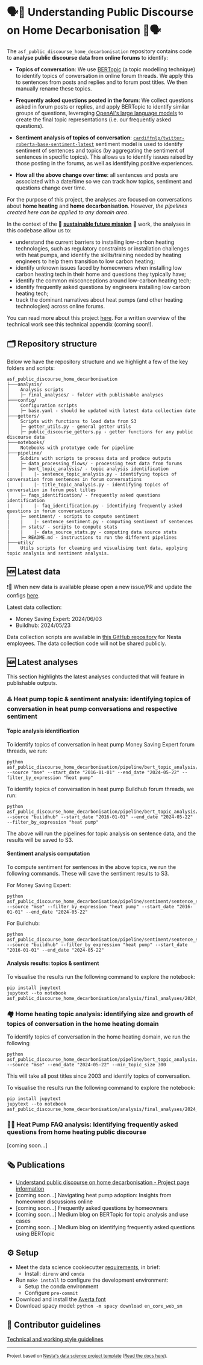 # 🗣️🌿 Understanding Public Discourse on Home Decarbonisation 🌿🗣️

The `asf_public_discourse_home_decarbonisation` repository contains code to **analyse public discourse data from online forums** to identify:
- **Topics of conversation**: We use [BERTopic](https://maartengr.github.io/BERTopic/index.html) (a topic modelling technique) to identify topics of conversation in online forum threads. We apply this to sentences from posts and replies and to forum post titles. We then manually rename these topics.

- **Frequently asked questions posted in the forum**: We collect questions asked in forum posts or replies, and apply BERTopic to identify similar groups of questions, leveraging [OpenAI's large language models](https://openai.com/) to create the final topic representations (i.e. our frequently asked questions).

- **Sentiment analysis of topics of conversation**: [`cardiffnlp/twitter-roberta-base-sentiment-latest`](https://huggingface.co/cardiffnlp/twitter-roberta-base-sentiment-latest) sentiment model is used to identify sentiment of sentences and topics (by aggregating the sentiment of sentences in specific topics). This allows us to identify issues raised by those posting in the forums, as well as identifying positive experiences.

- **How all the above change over time**: all sentences and posts are associated with a date/time so we can track how topics, sentiment and questions change over time.

For the purpose of this project, the analyses are focused on conversations about **home heating** and **home decarbonisation**. However, *the pipelines created here can be applied to any domain area*.

In the context of the 🌿 **[sustainable future mission](https://www.nesta.org.uk/sustainable-future/)** 🌿 work, the analyses in this codebase allow us to:
- understand the current barriers to installing low-carbon heating technologies, such as regulatory constraints or installation challenges with heat pumps, and identify the skills/training needed by heating engineers to help them transition to low carbon heating;
- identify unknown issues faced by homeowners when installing low carbon heating tech in their home and questions they typically have;
- identify the common misconceptions around low-carbon heating tech;
- identify frequently asked questions by engineers installing low carbon heating tech;
- track the dominant narratives about heat pumps (and other heating technologies) across online forums.

You can read more about this project [here](https://www.nesta.org.uk/project/understanding-public-discourse-on-home-decarbonisation/). For a written overview of the technical work see this technical appendix (coming soon!).

## 🗂️ Repository structure
Below we have the repository structure and we highlight a few of the key folders and scripts:
```
asf_public_discourse_home_decarbonisation
├───analysis/
│    Analysis scripts
│    ├─ final_analyses/ - folder with publishable analyses
├───config/
│    Configuration scripts
│    ├─ base.yaml - should be updated with latest data collection date
├───getters/
│    Scripts with functions to load data from S3
│    ├─ getter_utils.py - general getter utils
│    ├─ public_discourse_getters.py - getter functions for any public discourse data
├───notebooks/
│    Notebooks with prototype code for pipeline
├───pipeline/
│    Subdirs with scripts to process data and produce outputs
│    ├─ data_processing_flows/ - processing text data from forums
│    ├─ bert_topic_analysis/ - topic analysis identification
|    |    |- sentence_topic_analysis.py - identifying topics of conversation from sentences in forum conversations
|    |    |- title_topic_analysis.py - identifying topics of conversation in forum post titles
│    ├─ faqs_identification/ - frequently asked questions identification
|    |    |- faq_identification.py - identifying frequently asked questions in forum conversations
│    ├─ sentiment/ - scripts to compute sentiment
|    |    |- sentence_sentiment.py - computing sentiment of sentences
│    ├─ stats/ - scripts to compute stats
|    |    |- data_source_stats.py - computing data source stats
│    ├─ README.md - instructions to run the different pipelines
├───utils/
│    Utils scripts for cleaning and visualising text data, applying topic analysis and sentiment analysis.
```

## 🆕 Latest data
❗📢 When new data is available please open a new issue/PR and update the configs [here](https://github.com/nestauk/asf_public_discourse_home_decarbonisation/blob/dev/asf_public_discourse_home_decarbonisation/config/base.yaml).

Latest data collection:
- Money Saving Expert: 2024/06/03
- Buildhub: 2024/05/23

Data collection scripts are available in [this GitHub repository](https://github.com/nestauk/asf_public_discourse_web_scraping) for Nesta employees. The data collection code will not be shared publicly.

## 🆕 Latest analyses
This section highlights the latest analyses conducted that will feature in publishable outputs.

### ♨️ Heat pump topic & sentiment analysis: identifying topics of conversation in heat pump conversations and respective sentiment

#### Topic analysis identification
To identify topics of conversation in heat pump Money Saving Expert forum threads, we run:

```
python asf_public_discourse_home_decarbonisation/pipeline/bert_topic_analysis/sentence_topic_analysis.py --source "mse" --start_date "2016-01-01" --end_date "2024-05-22" --filter_by_expression "heat pump"
```

To identify topics of conversation in heat pump Buildhub forum threads, we run:

```
python asf_public_discourse_home_decarbonisation/pipeline/bert_topic_analysis/sentence_topic_analysis.py --source "buildhub" --start_date "2016-01-01" --end_date "2024-05-22" --filter_by_expression "heat pump"
```

The above will run the pipelines for topic analysis on sentence data, and the results will be saved to S3.

#### Sentiment analysis computation
To compute sentiment for sentences in the above topics, we run the following commands. These will save the sentiment results to S3.

For Money Saving Expert:
```
python asf_public_discourse_home_decarbonisation/pipeline/sentiment/sentence_sentiment.py --source "mse" --filter_by_expression "heat pump" --start_date "2016-01-01" --end_date "2024-05-22"
```

For Buildhub:
```
python asf_public_discourse_home_decarbonisation/pipeline/sentiment/sentence_sentiment.py --source "buildhub" --filter_by_expression "heat pump" --start_date "2016-01-01" --end_date "2024-05-22"
```

#### Analysis results: topics & sentiment

To visualise the results run the following command to explore the notebook:

```
pip install jupytext
jupytext --to notebook asf_public_discourse_home_decarbonisation/analysis/final_analyses/2024_09_30_topics_and_sentiment.py
```

### 🏘 Home heating topic analysis: identifying size and growth of topics of conversation in the home heating domain
To identify topics of conversation in the home heating domain, we run the following
```
python asf_public_discourse_home_decarbonisation/pipeline/bert_topic_analysis/title_topic_analysis.py --source "mse" --end_date "2024-05-22" --min_topic_size 300
```

This will take all post titles since 2003 and identify topics of conversation.

To visualise the results run the following command to explore the notebook:

```
pip install jupytext
jupytext --to notebook asf_public_discourse_home_decarbonisation/analysis/final_analyses/2024_09_30_home_heating_topics_and_changes_over_time.py
```


### 🤔💭 Heat Pump FAQ analysis: Identifying frequently asked questions from home heating public discourse
[coming soon...]


## 🗞 Publications
- [Understand public discourse on home decarbonisation - Project page information](https://www.nesta.org.uk/project/understanding-public-discourse-on-home-decarbonisation/)
- [coming soon...] Navigating heat pump adoption: Insights from homeowner discussions online
- [coming soon...] Frequently asked questions by homeowners
- [coming soon...] Medium blog on BERTopic for topic analysis and use cases
- [coming soon...] Medium blog on identifying frequently asked questions using BERTopic
  
## ⚙️ Setup
- Meet the data science cookiecutter [requirements](http://nestauk.github.io/ds-cookiecutter/quickstart), in brief:
  - Install: `direnv` and `conda`
- Run `make install` to configure the development environment:
  - Setup the conda environment
  - Configure `pre-commit`
- Download and install the [Averta font](https://github.com/deblynprado/neon/blob/master/fonts/averta/Averta-Regular.ttf)
- Download spacy model: `python -m spacy download en_core_web_sm`

## 📢 Contributor guidelines

[Technical and working style guidelines](https://github.com/nestauk/ds-cookiecutter/blob/master/GUIDELINES.md)

---

<small><p>Project based on <a target="_blank" href="https://github.com/nestauk/ds-cookiecutter">Nesta's data science project template</a>
(<a href="http://nestauk.github.io/ds-cookiecutter">Read the docs here</a>).
</small>
